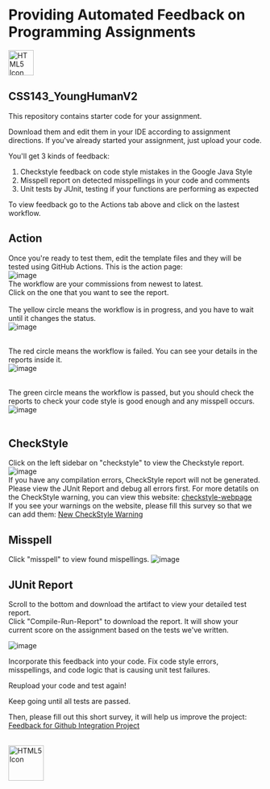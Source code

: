 # Providing Automated Feedback on Programming Assignments
<img src="https://user-images.githubusercontent.com/54456351/129316294-0778e2b4-a0dc-4665-bb1b-751fb67004c1.png" alt="HTML5 Icon" width="50" height="50">


## CSS143_YoungHumanV2

This repository contains starter code for your assignment. 

Download them and edit them in your IDE according to assignment directions. 
If you've already started your assignment, just upload your code. 

You'll get 3 kinds of feedback:
1. Checkstyle feedback on code style mistakes in the Google Java Style 
2. Misspell report on detected misspellings in your code and comments
3. Unit tests by JUnit, testing if your functions are performing as expected

To view feedback go to the Actions tab above and click on the lastest workflow. 

## Action
Once you're ready to test them, edit the template files and they will be tested using GitHub Actions. 
This is the action page: <br>
![image](https://user-images.githubusercontent.com/54456351/119814197-fc2f4a80-be9e-11eb-86ad-00f6c5b5d238.png) <br>
The workflow are your commissions from newest to latest. <br>
Click on the one that you want to see the report. <br><br>
The yellow circle means the workflow is in progress, and you have to wait until it changes the status.<br>
![image](https://user-images.githubusercontent.com/54456351/119813577-51b72780-be9e-11eb-8449-c84e2850f125.png) <br><br>

The red circle means the workflow is failed. You can see your details in the reports inside it.<br>
![image](https://user-images.githubusercontent.com/54456351/119813655-65628e00-be9e-11eb-8c27-8b42a9e71304.png) <br><br>

The green circle means the workflow is passed, but you should check the reports to check your code style is good enough and any misspell occurs.<br>
![image](https://user-images.githubusercontent.com/54456351/119813818-95119600-be9e-11eb-82e5-d247541062cb.png) <br><br>

## CheckStyle
Click on the left sidebar on "checkstyle" to view the Checkstyle report. <br>
![image](https://user-images.githubusercontent.com/54456351/129306692-6959b6b7-308c-452e-aa44-64fd21ee95de.png) <br>
If you have any compilation errors, CheckStyle report will not be generated. Please view the JUnit Report and debug all errors first.
For more detatils on the CheckStyle warning, you can view this website:  <a href="https://pisana.github.io/checkstyle-webpage/">checkstyle-webpage</a>
 <br>
If you see your warnings on the website, please fill this survey so that we can add them: <a href="https://docs.google.com/forms/d/e/1FAIpQLSf1M4lW8zU0gfX2b0JHl3O0-vluhYhtCcvS2Ox0z3LDCwWEHg/viewform">New CheckStyle Warning</a> <br>

## Misspell
Click "misspell" to view found mispellings.
![image](https://user-images.githubusercontent.com/54456351/129307048-27f9297e-b80c-4e16-b430-9923917aa2a3.png)

## JUnit Report
Scroll to the bottom and download the artifact to view your detailed test report. <br>
Click "Compile-Run-Report" to download the report. 
It will show your current score on the assignment based on the tests we've written. 

![image](https://user-images.githubusercontent.com/54456351/129307490-b6f27859-9ea2-4b68-8712-9b211b827322.png)


Incorporate this feedback into your code. Fix code style errors, misspellings, and code logic that is causing
unit test failures. 

Reupload your code and test again! 

Keep going until all tests are passed. 

Then, please fill out this short survey, it will help us improve the project: <a href="https://docs.google.com/forms/d/e/1FAIpQLSdjyJHr3wpd2ltqcUBMkpLKZeFsQfcP-i724nrvtzvSmwIYTQ/viewform">Feedback for Github Integration Project</a><br><br>

<img src="https://user-images.githubusercontent.com/54456351/129316294-0778e2b4-a0dc-4665-bb1b-751fb67004c1.png" alt="HTML5 Icon" width="70" height="70">

